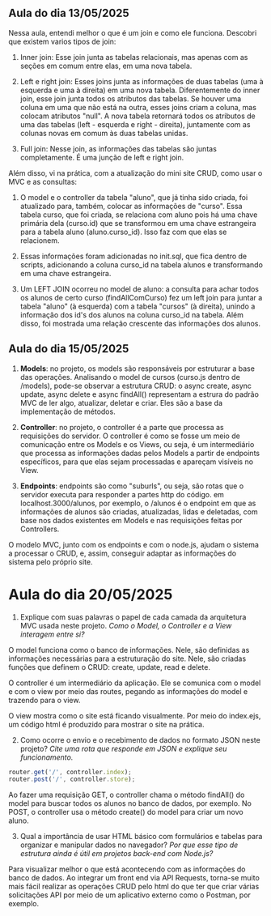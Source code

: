 ## Aula do dia 13/05/2025

Nessa aula, entendi melhor o que é um join e como ele funciona. Descobri que existem varios tipos de join:

1. Inner join: Esse join junta as tabelas relacionais, mas apenas com as seções em comum entre elas, em uma nova tabela.

2. Left e right join: Esses joins junta as informações de duas tabelas (uma à esquerda e uma à direita) em uma nova tabela. Diferentemente do inner join, esse join junta todos os atributos das tabelas. Se houver uma coluna em uma que não está na outra, esses joins criam a coluna, mas colocam atributos "null". A nova tabela retornará todos os atributos de uma das tabelas (left - esquerda e right - direita), juntamente com as colunas novas em comum às duas tabelas unidas.

3. Full join: Nesse join, as informações das tabelas são juntas completamente. É uma junção de left e right join.

Além disso, vi na prática, com a atualização do mini site CRUD, como usar o MVC e as consultas:

1. O model e o controller da tabela "aluno", que já tinha sido criada, foi atualizado para, também, colocar as informações de "curso". Essa tabela curso, que foi criada, se relaciona com aluno pois há uma chave primária dela (curso.id) que se transformou em uma chave estrangeira para a tabela aluno (aluno.curso_id). Isso faz com que elas se relacionem.

2. Essas informações foram adicionadas no init.sql, que fica dentro de scripts, adicionando a coluna curso_id na tabela alunos e transformando em uma chave estrangeira.

3. Um LEFT JOIN ocorreu no model de aluno: a consulta para achar todos os alunos de certo curso (findAllComCurso) fez um left join para juntar a tabela "aluno" (à esquerda) com a tabela "cursos" (à direita), unindo a informação dos id's dos alunos na coluna curso_id na tabela. Além disso, foi mostrada uma relação crescente das informações dos alunos.

## Aula do dia 15/05/2025

1. **Models**: no projeto, os models são responsáveis por estruturar a base das operações. Analisando o model de cursos (curso.js dentro de /models), pode-se observar a estrutura CRUD: o async create, async update, async delete e async findAll() representam a estrura do padrão MVC de ler algo, atualizar, deletar e criar. Eles são a base da implementação de métodos.

2. **Controller**: no projeto, o controller é a parte que processa as requisições do servidor. O controller é como se fosse um meio de comunicação entre os Models e os Views, ou seja, é um intermediário que processa as informações dadas pelos Models a partir de endpoints específicos, para que elas sejam processadas e apareçam visíveis no View.

3. **Endpoints**: endpoints são como "suburls", ou seja, são rotas que o servidor executa para responder a partes http do código. em localhost.3000/alunos, por exemplo, o /alunos é o endpoint em que as informações de alunos são criadas, atualizadas, lidas e deletadas, com base nos dados existentes em Models e nas requisições feitas por Controllers.

O modelo MVC, junto com os endpoints e com o node.js, ajudam o sistema a processar o CRUD, e, assim, conseguir adaptar as informações do sistema pelo próprio site.

# Aula do dia 20/05/2025

1. Explique com suas palavras o papel de cada camada da arquitetura MVC usada neste projeto. *Como o Model, o Controller e a View interagem entre si?*

O model funciona como o banco de informações. Nele, são definidas as informações necessárias para a estruturação do site. Nele, são criadas funções que definem o CRUD: create, update, read e delete.

O controller é um intermediário da aplicação. Ele se comunica com o model e com o view por meio das routes, pegando as informações do model e trazendo para o view. 

O view mostra como o site está ficando visualmente. Por meio do index.ejs, um código html é produzido para mostrar o site na prática.

2. Como ocorre o envio e o recebimento de dados no formato JSON neste projeto? *Cite uma rota que responde em JSON e explique seu funcionamento.*

``` javascript
router.get('/', controller.index);
router.post('/', controller.store);
```

Ao fazer uma requisição GET, o controller chama o método findAll() do model para buscar todos os alunos no banco de dados, por exemplo. No POST, o controller usa o método create() do model para criar um novo aluno.

3. Qual a importância de usar HTML básico com formulários e tabelas para organizar e manipular dados no navegador? *Por que esse tipo de estrutura ainda é útil em projetos back-end com Node.js?*

Para visualizar melhor o que está acontecendo com as informações do banco de dados. Ao integrar um front end via API Requests, torna-se muito mais fácil realizar as operações CRUD pelo html do que ter que criar várias solicitações API por meio de um aplicativo externo como o Postman, por exemplo.



